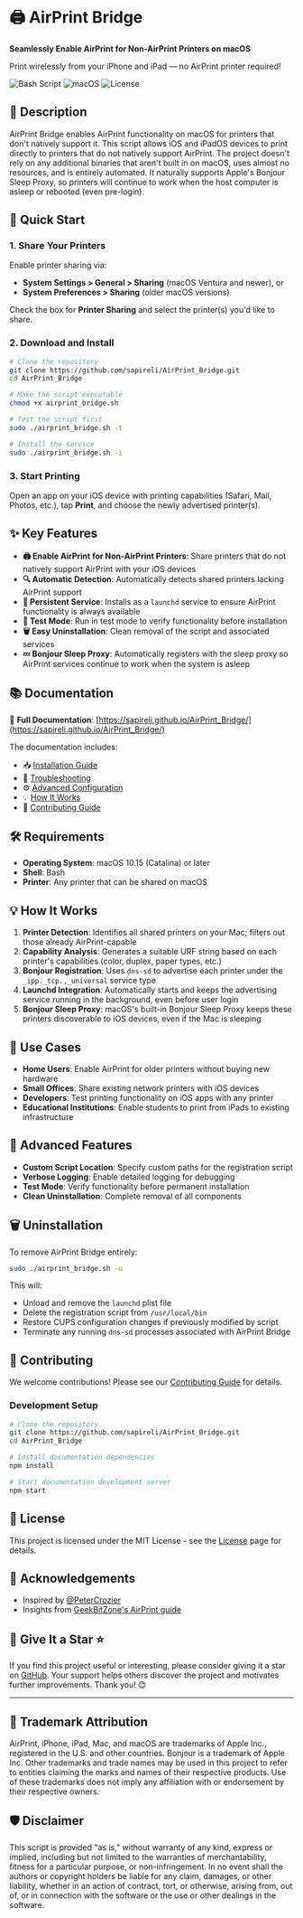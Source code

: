 # 🖨️ AirPrint Bridge

**Seamlessly Enable AirPrint for Non-AirPrint Printers on macOS**

Print wirelessly from your iPhone and iPad — no AirPrint printer required!

![Bash Script](https://img.shields.io/badge/bash_script-%23121011.svg?style=for-the-badge&logo=gnu-bash&logoColor=white) ![macOS](https://img.shields.io/badge/mac%20os-000000?style=for-the-badge&logo=macos&logoColor=F0F0F0) ![License](https://img.shields.io/badge/license-MIT-blue.svg?style=for-the-badge)

## 📜 Description

AirPrint Bridge enables AirPrint functionality on macOS for printers that don't natively support it. This script allows iOS and iPadOS devices to print directly to printers that do not natively support AirPrint. The project doesn't rely on any additional binaries that aren't built in on macOS, uses almost no resources, and is entirely automated. It naturally supports Apple's Bonjour Sleep Proxy, so printers will continue to work when the host computer is asleep or rebooted (even pre-login).

## 🚀 Quick Start

### 1. Share Your Printers

Enable printer sharing via:
- **System Settings > General > Sharing** (macOS Ventura and newer), or
- **System Preferences > Sharing** (older macOS versions)

Check the box for **Printer Sharing** and select the printer(s) you'd like to share.

### 2. Download and Install

```bash
# Clone the repository
git clone https://github.com/sapireli/AirPrint_Bridge.git
cd AirPrint_Bridge

# Make the script executable
chmod +x airprint_bridge.sh

# Test the script first
sudo ./airprint_bridge.sh -t

# Install the service
sudo ./airprint_bridge.sh -i
```

### 3. Start Printing

Open an app on your iOS device with printing capabilities (Safari, Mail, Photos, etc.), tap **Print**, and choose the newly advertised printer(s).

## ✨ Key Features

- **🖨️ Enable AirPrint for Non-AirPrint Printers**: Share printers that do not natively support AirPrint with your iOS devices
- **🔍 Automatic Detection**: Automatically detects shared printers lacking AirPrint support
- **🔄 Persistent Service**: Installs as a `launchd` service to ensure AirPrint functionality is always available
- **🧪 Test Mode**: Run in test mode to verify functionality before installation
- **🗑️ Easy Uninstallation**: Clean removal of the script and associated services
- **💤 Bonjour Sleep Proxy**: Automatically registers with the sleep proxy so AirPrint services continue to work when the system is asleep

## 📚 Documentation

📖 **Full Documentation**: [https://sapireli.github.io/AirPrint_Bridge/](https://sapireli.github.io/AirPrint_Bridge/)

The documentation includes:
- 📥 [Installation Guide](https://sapireli.github.io/AirPrint_Bridge/docs/installation)
- 🔧 [Troubleshooting](https://sapireli.github.io/AirPrint_Bridge/docs/troubleshooting)
- ⚙️ [Advanced Configuration](https://sapireli.github.io/AirPrint_Bridge/docs/advanced-configuration)
- 💡 [How It Works](https://sapireli.github.io/AirPrint_Bridge/docs/how-it-works)
- 🤝 [Contributing Guide](https://sapireli.github.io/AirPrint_Bridge/docs/contributing)

## 🛠️ Requirements

- **Operating System**: macOS 10.15 (Catalina) or later
- **Shell**: Bash
- **Printer**: Any printer that can be shared on macOS

## 💡 How It Works

1. **Printer Detection**: Identifies all shared printers on your Mac; filters out those already AirPrint-capable
2. **Capability Analysis**: Generates a suitable URF string based on each printer's capabilities (color, duplex, paper types, etc.)
3. **Bonjour Registration**: Uses `dns-sd` to advertise each printer under the `_ipp._tcp.,_universal` service type
4. **Launchd Integration**: Automatically starts and keeps the advertising service running in the background, even before user login
5. **Bonjour Sleep Proxy**: macOS's built-in Bonjour Sleep Proxy keeps these printers discoverable to iOS devices, even if the Mac is sleeping

## 🎯 Use Cases

- **Home Users**: Enable AirPrint for older printers without buying new hardware
- **Small Offices**: Share existing network printers with iOS devices
- **Developers**: Test printing functionality on iOS apps with any printer
- **Educational Institutions**: Enable students to print from iPads to existing infrastructure

## 🔧 Advanced Features

- **Custom Script Location**: Specify custom paths for the registration script
- **Verbose Logging**: Enable detailed logging for debugging
- **Test Mode**: Verify functionality before permanent installation
- **Clean Uninstallation**: Complete removal of all components

## 🗑️ Uninstallation

To remove AirPrint Bridge entirely:

```bash
sudo ./airprint_bridge.sh -u
```

This will:
- Unload and remove the `launchd` plist file
- Delete the registration script from `/usr/local/bin`
- Restore CUPS configuration changes if previously modified by script
- Terminate any running `dns-sd` processes associated with AirPrint Bridge

## 🤝 Contributing

We welcome contributions! Please see our [Contributing Guide](https://sapireli.github.io/AirPrint_Bridge/docs/contributing) for details.

### Development Setup

```bash
# Clone the repository
git clone https://github.com/sapireli/AirPrint_Bridge.git
cd AirPrint_Bridge

# Install documentation dependencies
npm install

# Start documentation development server
npm start
```

## 📄 License

This project is licensed under the MIT License - see the [License](https://sapireli.github.io/AirPrint_Bridge/docs/license) page for details.

## 🙌 Acknowledgements

- Inspired by [@PeterCrozier](https://github.com/PeterCrozier/AirPrint)
- Insights from [GeekBitZone's AirPrint guide](https://www.geekbitzone.com/posts/2021/macos/airprint/macos-airprint/)

## 🌟 Give It a Star ⭐

If you find this project useful or interesting, please consider giving it a star on [GitHub](https://github.com/sapireli/AirPrint_Bridge). Your support helps others discover the project and motivates further improvements. Thank you! 😊

---

## 📜 Trademark Attribution

AirPrint, iPhone, iPad, Mac, and macOS are trademarks of Apple Inc., registered in the U.S. and other countries. Bonjour is a trademark of Apple Inc. Other trademarks and trade names may be used in this project to refer to entities claiming the marks and names of their respective products. Use of these trademarks does not imply any affiliation with or endorsement by their respective owners.

## 🛡️ Disclaimer

This script is provided "as is," without warranty of any kind, express or implied, including but not limited to the warranties of merchantability, fitness for a particular purpose, or non-infringement. In no event shall the authors or copyright holders be liable for any claim, damages, or other liability, whether in an action of contract, tort, or otherwise, arising from, out of, or in connection with the software or the use or other dealings in the software.
